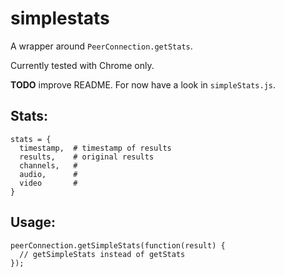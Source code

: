 # simplestats

A wrapper around `PeerConnection.getStats`.

Currently tested with Chrome only.

**TODO** improve README. For now have a look in `simpleStats.js`.

## Stats:

    stats = {
      timestamp,  # timestamp of results
      results,    # original results
      channels,   #
      audio,      #
      video       #
    }

## Usage:

    peerConnection.getSimpleStats(function(result) {
      // getSimpleStats instead of getStats
    });
